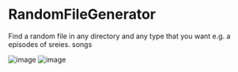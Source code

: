 # RandomFileGenerator

Find a random file in any directory and any type that you want e.g. a episodes of sreies. songs

![image](https://user-images.githubusercontent.com/45197386/106461114-90694200-64a9-11eb-9fcd-7b937c582e9f.png)
![image](https://user-images.githubusercontent.com/45197386/106461325-d920fb00-64a9-11eb-8784-7597229096b7.png)
